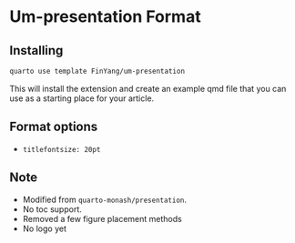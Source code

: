 # Um-presentation Format

## Installing


```bash
quarto use template FinYang/um-presentation
```

This will install the extension and create an example qmd file that you can use as a starting place for your article.

## Format options

- `titlefontsize: 20pt`


## Note

- Modified from `quarto-monash/presentation`. 
- No toc support. 
- Removed a few figure placement methods
- No logo yet